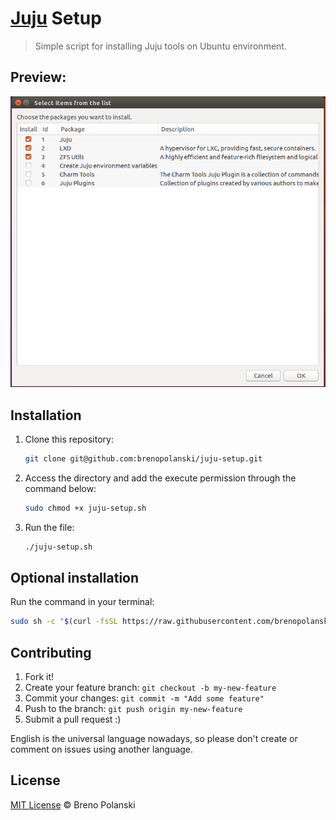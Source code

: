 # [Juju](https://jujucharms.com/) Setup

> Simple script for installing Juju tools on Ubuntu environment.

## Preview:

![demo](demo.png)

## Installation

1. Clone this repository:

    ```sh
    git clone git@github.com:brenopolanski/juju-setup.git
    ```

2. Access the directory and add the execute permission through the command below:

    ```sh
    sudo chmod +x juju-setup.sh
    ```

3. Run the file:

    ```sh
    ./juju-setup.sh
    ```

## Optional installation

Run the command in your terminal:

```sh
sudo sh -c "$(curl -fsSL https://raw.githubusercontent.com/brenopolanski/juju-setup/master/juju-setup.sh)"
```

## Contributing

1. Fork it!
2. Create your feature branch: `git checkout -b my-new-feature`
3. Commit your changes: `git commit -m "Add some feature"`
4. Push to the branch: `git push origin my-new-feature`
5. Submit a pull request  :)

English is the universal language nowadays, so please don't create or comment on issues using another language.

## License

[MIT License](http://brenopolanski.mit-license.org/) © Breno Polanski
